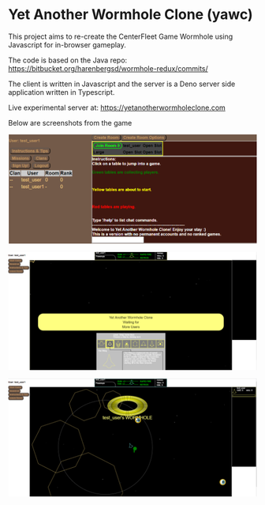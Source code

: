 # Yet Another Wormhole Clone (yawc)

This project aims to re-create the CenterFleet Game Wormhole using Javascript for in-browser gameplay.

The code is based on the Java repo:
https://bitbucket.org/harenbergsd/wormhole-redux/commits/

The client is written in Javascript and the server is a Deno server side application written in Typescript.

Live experimental server at: https://yetanotherwormholeclone.com

Below are screenshots from the game

![yawc lobby screen](./readme_images/lobby_screenshot.png)

![yawc intro screen](./readme_images/game_intro_screenshot.png)

![yawc gameplay](./readme_images/game_screenshot.png)
